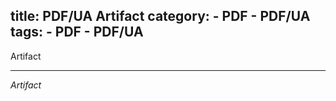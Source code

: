 title: PDF/UA Artifact
category: 
	- PDF
	- PDF/UA
tags: 
	- PDF
	- PDF/UA
---
Artifact
*****
*Artifact*